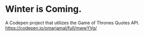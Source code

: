 # Winter is Coming. 
A Codepen project that utilizes the Game of Thrones Quotes API. https://codepen.io/omarjamal/full/mwwYVg/

